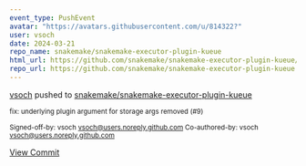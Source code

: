 ```yaml
---
event_type: PushEvent
avatar: "https://avatars.githubusercontent.com/u/814322?"
user: vsoch
date: 2024-03-21
repo_name: snakemake/snakemake-executor-plugin-kueue
html_url: https://github.com/snakemake/snakemake-executor-plugin-kueue/commit/c09bf0d31992bb97f966b28baadf39882481e9cb
repo_url: https://github.com/snakemake/snakemake-executor-plugin-kueue
---
```


<a href='https://github.com/vsoch' target='_blank'>vsoch</a> pushed to <a href='https://github.com/snakemake/snakemake-executor-plugin-kueue' target='_blank'>snakemake/snakemake-executor-plugin-kueue</a>

<small>fix: underlying plugin argument for storage args removed (#9)

Signed-off-by: vsoch <vsoch@users.noreply.github.com>
Co-authored-by: vsoch <vsoch@users.noreply.github.com></small>

<a href='https://github.com/snakemake/snakemake-executor-plugin-kueue/commit/c09bf0d31992bb97f966b28baadf39882481e9cb' target='_blank'>View Commit</a>